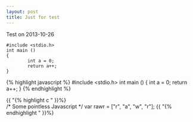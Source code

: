 ```yaml
---
layout: post
title: Just for test
---
```


Test on 2013-10-26


```
#include <stdio.h>
int main ()
{
        int a = 0;
        return a++;
}
```


{% highlight javascript %}
#include <stdio.h>
int main ()
{
        int a = 0;
        return a++;
}
{% endhighlight %} 


{{ "{% highlight c " }}%}  
/* Some pointless Javascript */
var rawr = ["r", "a", "w", "r"];
{{ "{% endhighlight " }}%}  
